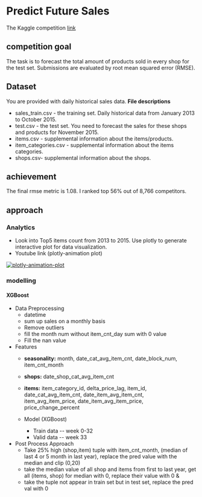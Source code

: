 # Predict Future Sales
The Kaggle competition [link](https://www.kaggle.com/c/competitive-data-science-predict-future-sales)

## competition goal
The task is to forecast the total amount of products sold in every shop for the test set. Submissions are evaluated by root mean squared error (RMSE).
## Dataset
You are provided with daily historical sales data.
**File descriptions**
  - sales_train.csv - the training set. Daily historical data from January 2013 to October 2015.
  - test.csv - the test set. You need to forecast the sales for these shops and products for November 2015.
  - items.csv - supplemental information about the items/products.
  - item_categories.csv  - supplemental information about the items categories.
  - shops.csv- supplemental information about the shops.
## achievement
The final rmse metric is 1.08. I ranked top 56% out of 8,766 competitors.
## approach
### Analytics
  - Look into Top5 items count from 2013 to 2015. Use plotly to generate interactive plot for data visualization.
  - Youtube link  (plotly-animation plot)

  [![plotly-animation-plot](http://img.youtube.com/vi/6HQBWwZxIEg/0.jpg)](http://www.youtube.com/watch?v=6HQBWwZxIEg "plotly-animation-plot")
### modelling
#### XGBoost
  - Data Preprocessing
    - datetime
    - sum up sales on a monthly basis
    - Remove outliers
    - fill the month num without item_cnt_day sum with 0 value
    - Fill the nan value
  - Features
      - **seasonality:** month, date_cat_avg_item_cnt, date_block_num, item_cnt_month
      - **shops:** date_shop_cat_avg_item_cnt
      - **items:** item_category_id, delta_price_lag, item_id, date_cat_avg_item_cnt, date_item_avg_item_cnt, item_avg_item_price, date_item_avg_item_price, price_change_percent

    - Model (XGBoost)
      - Train data -- week 0-32
      - Valid data -- week 33
  - Post Process Approach
    - Take 25% high (shop,item) tuple with item_cnt_month, (median of last 4 or 5 month in last year), replace the pred value with the median and clip (0,20)
    - take the median value of all shop and items from first to last year, get all (items, shop) for median with 0, replace their value with 0 &
    - take the tuple not appear in train set but in test set, replace the pred val with 0
